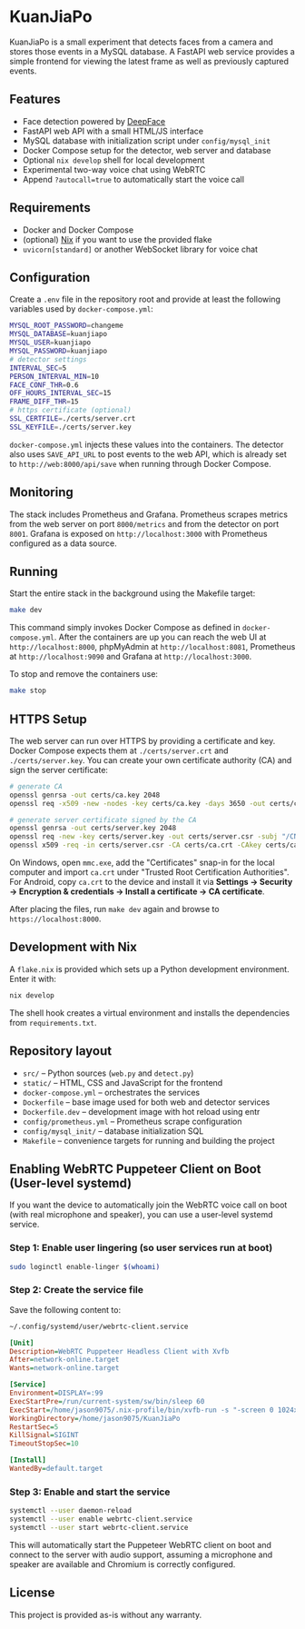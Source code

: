 # KuanJiaPo

KuanJiaPo is a small experiment that detects faces from a camera and stores
those events in a MySQL database. A FastAPI web service provides a simple
frontend for viewing the latest frame as well as previously captured events.

## Features

- Face detection powered by [DeepFace](https://github.com/serengil/deepface)
- FastAPI web API with a small HTML/JS interface
- MySQL database with initialization script under `config/mysql_init`
- Docker Compose setup for the detector, web server and database
- Optional `nix develop` shell for local development
- Experimental two-way voice chat using WebRTC
- Append `?autocall=true` to automatically start the voice call

## Requirements

- Docker and Docker Compose
- (optional) [Nix](https://nixos.org) if you want to use the provided flake
- `uvicorn[standard]` or another WebSocket library for voice chat

## Configuration

Create a `.env` file in the repository root and provide at least the following
variables used by `docker-compose.yml`:

```bash
MYSQL_ROOT_PASSWORD=changeme
MYSQL_DATABASE=kuanjiapo
MYSQL_USER=kuanjiapo
MYSQL_PASSWORD=kuanjiapo
# detector settings
INTERVAL_SEC=5
PERSON_INTERVAL_MIN=10
FACE_CONF_THR=0.6
OFF_HOURS_INTERVAL_SEC=15
FRAME_DIFF_THR=15
# https certificate (optional)
SSL_CERTFILE=./certs/server.crt
SSL_KEYFILE=./certs/server.key
```

`docker-compose.yml` injects these values into the containers. The detector
also uses `SAVE_API_URL` to post events to the web API, which is already set to
`http://web:8000/api/save` when running through Docker Compose.

## Monitoring

The stack includes Prometheus and Grafana. Prometheus scrapes metrics from the
web server on port `8000/metrics` and from the detector on port `8001`. Grafana
is exposed on `http://localhost:3000` with Prometheus configured as a data
source.

## Running

Start the entire stack in the background using the Makefile target:

```bash
make dev
```

This command simply invokes Docker Compose as defined in
`docker-compose.yml`. After the containers are up you can reach the web UI at
`http://localhost:8000`, phpMyAdmin at `http://localhost:8081`, Prometheus at
`http://localhost:9090` and Grafana at `http://localhost:3000`.

To stop and remove the containers use:

```bash
make stop
```

## HTTPS Setup

The web server can run over HTTPS by providing a certificate and key. Docker
Compose expects them at `./certs/server.crt` and `./certs/server.key`. You can
create your own certificate authority (CA) and sign the server certificate:

```bash
# generate CA
openssl genrsa -out certs/ca.key 2048
openssl req -x509 -new -nodes -key certs/ca.key -days 3650 -out certs/ca.crt -subj "/CN=Home CA"

# generate server certificate signed by the CA
openssl genrsa -out certs/server.key 2048
openssl req -new -key certs/server.key -out certs/server.csr -subj "/CN=jasonkuan"
openssl x509 -req -in certs/server.csr -CA certs/ca.crt -CAkey certs/ca.key -CAcreateserial -out certs/server.crt -days 3650 -extfile san.ext
```

On Windows, open `mmc.exe`, add the "Certificates" snap-in for the local
computer and import `ca.crt` under "Trusted Root Certification Authorities".
For Android, copy `ca.crt` to the device and install it via
**Settings → Security → Encryption & credentials → Install a certificate → CA certificate**.

After placing the files, run `make dev` again and browse to
`https://localhost:8000`.

## Development with Nix

A `flake.nix` is provided which sets up a Python development environment. Enter
it with:

```bash
nix develop
```

The shell hook creates a virtual environment and installs the dependencies from
`requirements.txt`.

## Repository layout

- `src/` – Python sources (`web.py` and `detect.py`)
- `static/` – HTML, CSS and JavaScript for the frontend
- `docker-compose.yml` – orchestrates the services
- `Dockerfile` – base image used for both web and detector services
- `Dockerfile.dev` – development image with hot reload using entr
- `config/prometheus.yml` – Prometheus scrape configuration
- `config/mysql_init/` – database initialization SQL
- `Makefile` – convenience targets for running and building the project

## Enabling WebRTC Puppeteer Client on Boot (User-level systemd)

If you want the device to automatically join the WebRTC voice call on boot (with real microphone and speaker), you can use a user-level systemd service.

### Step 1: Enable user lingering (so user services run at boot)

```bash
sudo loginctl enable-linger $(whoami)
```

### Step 2: Create the service file

Save the following content to:

```bash
~/.config/systemd/user/webrtc-client.service
```

```ini
[Unit]
Description=WebRTC Puppeteer Headless Client with Xvfb
After=network-online.target
Wants=network-online.target

[Service]
Environment=DISPLAY=:99
ExecStartPre=/run/current-system/sw/bin/sleep 60
ExecStart=/home/jason9075/.nix-profile/bin/xvfb-run -s "-screen 0 1024x768x24" node /home/jason9075/KuanJiaPo/puppeteer-client.js
WorkingDirectory=/home/jason9075/KuanJiaPo
RestartSec=5
KillSignal=SIGINT
TimeoutStopSec=10

[Install]
WantedBy=default.target
```

### Step 3: Enable and start the service

```bash
systemctl --user daemon-reload
systemctl --user enable webrtc-client.service
systemctl --user start webrtc-client.service
```

This will automatically start the Puppeteer WebRTC client on boot and connect to the server with audio support, assuming a microphone and speaker are available and Chromium is correctly configured.

## License

This project is provided as-is without any warranty.
